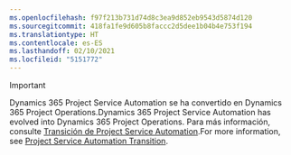 ```yaml
---
ms.openlocfilehash: f97f213b731d74d8c3ea9d852eb9543d5874d120
ms.sourcegitcommit: 418fa1fe9d605b8faccc2d5dee1b04b4e753f194
ms.translationtype: HT
ms.contentlocale: es-ES
ms.lasthandoff: 02/10/2021
ms.locfileid: "5151772"
---
```

> [!IMPORTANT]
> <span data-ttu-id="58bf4-101">Dynamics 365 Project Service Automation se ha convertido en Dynamics 365 Project Operations.</span><span class="sxs-lookup"><span data-stu-id="58bf4-101">Dynamics 365 Project Service Automation has evolved into Dynamics 365 Project Operations.</span></span> <span data-ttu-id="58bf4-102">Para más información, consulte [Transición de Project Service Automation](https://dynamics.microsoft.com/en-us/project-service-automation/overview/).</span><span class="sxs-lookup"><span data-stu-id="58bf4-102">For more information, see [Project Service Automation Transition](https://dynamics.microsoft.com/en-us/project-service-automation/overview/).</span></span>
